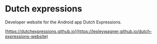 # Dutch expressions
Developer website for the Android app Dutch Expressions.

[https://dutchexpressions.github.io](https://lesleywagner.github.io/dutch-expressions-website)
